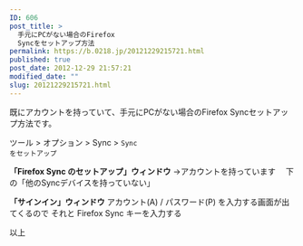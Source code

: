 ```yaml
---
ID: 606
post_title: >
  手元にPCがない場合のFirefox
  Syncをセットアップ方法
permalink: https://b.0218.jp/20121229215721.html
published: true
post_date: 2012-12-29 21:57:21
modified_date: ""
slug: 20121229215721.html
---
```

既にアカウントを持っていて、手元にPCがない場合のFirefox Syncセットアップ方法です。
<!--more-->
ツール > オプション > Sync > <code>Sync をセットアップ</code>

<b>「Firefox Sync のセットアップ」ウィンドウ</b>
→アカウントを持っています
　下の「他のSyncデバイスを持っていない」

<b>「サインイン」ウィンドウ</b>
アカウント(A) / パスワード(P) を入力する画面が出てくるので
それと Firefox Sync キーを入力する 

以上
